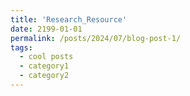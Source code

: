 ```yaml
---
title: 'Research_Resource'
date: 2199-01-01
permalink: /posts/2024/07/blog-post-1/
tags:
  - cool posts
  - category1
  - category2
---
```



